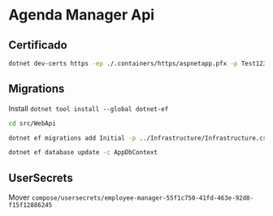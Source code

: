 # Agenda Manager Api

## Certificado

```bash
dotnet dev-certs https -ep ./.containers/https/aspnetapp.pfx -p Test1234!
```

## Migrations

Install `dotnet tool install --global dotnet-ef`

```bash
cd src/WebApi

dotnet ef migrations add Initial -p ../Infrastructure/Infrastructure.csproj  -c AppDbContext  -o ../Infrastructure/Common/Persistence/Migrations

dotnet ef database update -c AppDbContext
```

## UserSecrets

Mover `compose/usersecrets/employee-manager-55f1c750-41fd-463e-92d8-f15f12886245`
